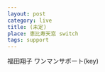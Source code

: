 ```yaml
---
layout: post
category: live
title: (未定)
place: 恵比寿天窓 switch
tags: support
---
```


福田翔子 ワンマンサポート(key)